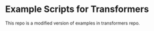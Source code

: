 # Example Scripts for Transformers
This repo is a modified version of examples in transformers repo. 
